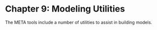 # Chapter 9: Modeling Utilities
The META tools include a number of utilities to assist in building models.